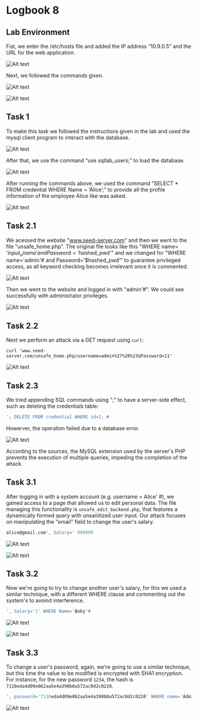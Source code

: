# Logbook 8

## Lab Environment 

Fist, we enter the /etc/hosts file and added the IP address “10.9.0.5” and the URL for the web application.

![Alt text](/images/logbook8_1.png)

Next, we followed the commands given.

![Alt text](/images/logbook8_2.png)

![Alt text](/images/logbook8_3.png)

## Task 1 

To make this task we followed the instructions given in the lab and used the mysql client program to interact with the database.

![Alt text](/images/logbook8_4.png)

After that, we use the command “use sqllab_users;” to load the database. 

![Alt text](/images/logbook8_5.png)

After running the commands above, we used the command “SELECT * FROM credential WHERE Name = ‘Alice’;” to provide all the profile information of the employee Alice like was asked. 

![Alt text](/images/logbook8_6.png)

## Task 2.1

We acessed the website "www.seed-server.com" and then we went to the file "unsafe_home.php".
The original file looks like this "WHERE name= '$input_uname' and Password='$hashed_pwd'" and we changed for "WHERE name='admin'# and Password=’$hashed_pwd’" to guarantee privileged access, as all keyword checking becomes irrelevant once it is commented. 

![Alt text](/images/logbook8_7.png)

Then we went to the website and logged in with "admin'#". We could see successfully with administrator privileges. 

![Alt text](/images/logbook8_8.png)

## Task 2.2

Next we perform an attack via a GET request using `curl`:

```note
curl 'www.seed-server.com/unsafe_home.php/username=admin%27%20%23&Password=11'
```

![Alt text](/images/Logbook8-1.png)

## Task 2.3

We tried appending SQL commands using ";" to have a server-side effect, such as deleting the credentials table:

```SQL
'; DELETE FROM credential WHERE id=1; #
```

Howerver, the operation failed due to a database error.

![Alt text](/images/Logbook8-2.png)

According to the sources, the MySQL extension used by the server's PHP prevents the execution of multiple queries, impeding the completion of the attack.

## Task 3.1

After logging in with a system account (e.g. username = Alice' #), we gained access to a page that allowed us to edit personal data. The file managing this functionality is `unsafe_edit_backend.php`, that features a dynamically formed query with unsanitized user input. Our attack focuses on manipulating the "email" field to change the user's salary.

```SQL
alice@gmail.com', Salary=' 999999
```

![Alt text](/images/Logbook8-3.png)

![Alt text](/images/Logbook8-4.png)

## Task 3.2

Now we're going to try to change another user's salary, for this we used a similar technique, with a different WHERE clause and commenting out the system's to avoind interference.

```SQL
', Salary='1' WHERE Name='Boby'#
```

![Alt text](/images/Logbook8-5.png)

![Alt text](/images/Logbook8-6.png)

## Task 3.3

To change a user's password, again, we're going to use a similar technique, but this time the value to be modified is encrypted with SHA1 encryption. For instance, for the new password `1234`, the hash is `7110eda4d09e062aa5e4a390b0a572ac0d2c0220`. 

```SQL
', password='7110eda4d09e062aa5e4a390b0a572ac0d2c0220' WHERE name='Admin'#
```

![Alt text](/images/Logbook8-7.png)

